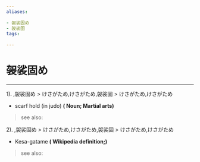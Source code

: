```yaml
---
aliases:
    
- 袈裟固め
- 袈裟固
tags:
    
---
```


# 袈裟固め
---
1).
,袈裟固め > けさがため,けさがため,袈裟固 > けさがため,けさがため

- scarf hold (in judo)
**( Noun; Martial arts)**
> see also: 
            
2).
,袈裟固め > けさがため,けさがため,袈裟固 > けさがため,けさがため

- Kesa-gatame
**( Wikipedia definition;)**
> see also: 
            